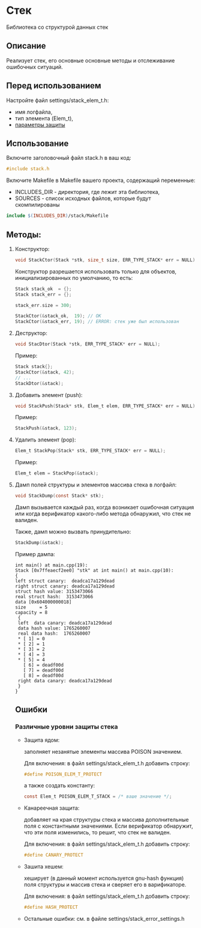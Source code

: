 # Стек
Библиотека со структурой данных стек
## Описание
Реализует стек, его основные основные методы и отслеживание ошибочных ситуаций.

## Перед использованием

Настройте файл settings/stack_elem_t.h:

* имя логфайла,
* тип элемента (Elem_t),
* [параметры защиты](#Ошибки)

## Использование

Включите заголовочный файл stack.h в ваш код:

```c
#include stack.h
```

 Включите Makefile в Makefile вашего проекта, содержащий переменные:

* INCLUDES_DIR - директория, где лежит эта библиотека,
* SOURCES - список исходных файлов, которые будут скомпилированы

```makefile
include $(INCLUDES_DIR)/stack/Makefile
```



## Методы:

1. Конструктор:

   ``````c
   void StackCtor(Stack *stk, size_t size, ERR_TYPE_STACK* err = NULL);
   ``````

   Конструктор разрешается использовать только для объектов, инициализированных по умолчанию, то есть:

   ```c
   Stack stack_ok  = {};
   Stack stack_err = {};
   
   stack_err.size = 300;
   
   StackCtor(&stack_ok,  19); // OK
   StackCtor(&stack_err, 19); // ERROR: стек уже был использован
   ```

   

2. Деструктор:

   ``````c
   void StacDtor(Stack *stk, ERR_TYPE_STACK* err = NULL);
   ``````

   Пример:

   ```c
   Stack stack{};
   StackCtor(&stack, 42);
   // ...
   StackDtor(&stack);
   ```

   

3. Добавить элемент (push):

   ```c
   void StackPush(Stack* stk, Elem_t elem, ERR_TYPE_STACK* err = NULL);
   ```

   Пример:

   ```c
   StackPush(&stack, 123);
   ```

   

4. Удалить элемент (pop):

   ```c
   Elem_t StackPop(Stack* stk, ERR_TYPE_STACK* err = NULL);
   ```

   Пример:

   ```c
   Elem_t elem = StackPop(&stack);
   ```

   

5. Дамп полей структуры и элементов массива стека в логфайл:

   ```c
   void StackDump(const Stack* stk);
   ```

   Дамп вызывается каждый раз, когда возникает ошибочная ситуация или когда верификатор какого-либо метода обнаружил, что стек не валиден.

   Также, дамп можно вызвать принудительно:

   ```c
   StackDump(&stack);
   ```

   Пример дампа:

   ```
   int main() at main.cpp(19):
   Stack [0x7ffeaecf2ee0] "stk" at int main() at main.cpp(10):
   {
   left struct canary:  deadca17a129dead
   right struct canary: deadca17a129dead
   struct hash value: 3153473066
   real struct hash:  3153473066
   data [0x604000000018]
   size     = 5
   capacity = 8
   	{
   	left  data canary: deadca17a129dead
   	data hash value: 1765260007
   	real data hash:  1765260007
   	* [ 1] = 0
   	* [ 2] = 1
   	* [ 3] = 2
   	* [ 4] = 3
   	* [ 5] = 4
   	  [ 6] = deadf00d
   	  [ 7] = deadf00d
   	  [ 8] = deadf00d
   	right data canary: deadca17a129dead
   	}
   }
   ```

   ## Ошибки 

   ### Различные уровни защиты стека

   * Защита ядом:

     заполняет незанятые элементы массива POISON значением.

     Для включения: в файл settings/stack_elem_t.h добавить строку:

     ```c
     #define POISON_ELEM_T_PROTECT
     ```

     а также создать константу:

     ```c
     const Elem_t POISON_ELEM_T_STACK = /* ваше значение */;
     ```

   * Канареечная защита:

     добавляет на края структуры стека и массива дополнительные поля с константными значениями. Если верификатор обнаружит, что эти поля изменились, то решит, что стек не валиден. 

     Для включения: в файл settings/stack_elem_t.h добавить строку:

     ```c
     #define CANARY_PROTECT
     ```

   * Зашита хешем:

     хеширует (в данный момент используется gnu-hash функция) поля структуры и  массив стека и сверяет его в варификаторе.

     Для включения: в файл settings/stack_elem_t.h добавить строку:

     ```c
     #define HASH_PROTECT
     ```

   * Остальные ошибки: см. в файле settings/stack_error_settings.h

   